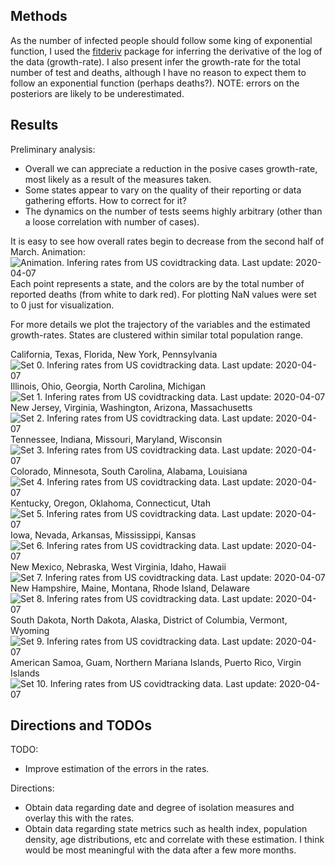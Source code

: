 ## Methods

As the number of infected people should follow some king of exponential
function, I used the
[fitderiv](http://swainlab.bio.ed.ac.uk/software/fitderiv/) package for
inferring the derivative of the log of the data (growth-rate). I also
present infer the growth-rate for the total number of test and deaths,
although I have no reason to expect them to follow an exponential
function (perhaps deaths?). NOTE: errors on the posteriors are likely to
be underestimated.

## Results

Preliminary analysis:
* Overall we can appreciate a reduction in the posive cases growth-rate,
most likely as a result of the measures taken. 
* Some states appear to vary on the quality of their reporting or data
  gathering efforts. How to correct for it?
* The dynamics on the number of tests seems highly arbitrary (other than
  a loose correlation with number of cases). 

It is easy to see how overall rates begin to decrease from the second
half of March. Animation:
![Animation. Infering rates from US covidtracking data. Last update: 2020-04-07](figures/covidtracking_states_rates.gif)
Each point represents a state, and the colors are by the total number of
reported deaths (from white to dark red). For plotting NaN values were
set to 0 just for visualization. 

For more details we plot the trajectory of the variables and the
estimated growth-rates. States are clustered within similar total
population range.

California, Texas, Florida, New York, Pennsylvania
![Set 0. Infering rates from US covidtracking data. Last update: 2020-04-07](figures/covidtracking_states_rates_byset_0.png)
Illinois, Ohio, Georgia, North Carolina, Michigan
![Set 1. Infering rates from US covidtracking data. Last update: 2020-04-07](figures/covidtracking_states_rates_byset_1.png)
New Jersey, Virginia, Washington, Arizona, Massachusetts
![Set 2. Infering rates from US covidtracking data. Last update: 2020-04-07](figures/covidtracking_states_rates_byset_2.png)
Tennessee, Indiana, Missouri, Maryland, Wisconsin
![Set 3. Infering rates from US covidtracking data. Last update: 2020-04-07](figures/covidtracking_states_rates_byset_3.png)
Colorado, Minnesota, South Carolina, Alabama, Louisiana
![Set 4. Infering rates from US covidtracking data. Last update: 2020-04-07](figures/covidtracking_states_rates_byset_4.png)
Kentucky, Oregon, Oklahoma, Connecticut, Utah
![Set 5. Infering rates from US covidtracking data. Last update: 2020-04-07](figures/covidtracking_states_rates_byset_5.png)
Iowa, Nevada, Arkansas, Mississippi, Kansas
![Set 6. Infering rates from US covidtracking data. Last update: 2020-04-07](figures/covidtracking_states_rates_byset_6.png)
New Mexico, Nebraska, West Virginia, Idaho, Hawaii
![Set 7. Infering rates from US covidtracking data. Last update: 2020-04-07](figures/covidtracking_states_rates_byset_7.png)
New Hampshire, Maine, Montana, Rhode Island, Delaware
![Set 8. Infering rates from US covidtracking data. Last update: 2020-04-07](figures/covidtracking_states_rates_byset_8.png)
South Dakota, North Dakota, Alaska, District of Columbia, Vermont, Wyoming
![Set 9. Infering rates from US covidtracking data. Last update: 2020-04-07](figures/covidtracking_states_rates_byset_9.png)
American Samoa, Guam, Northern Mariana Islands, Puerto Rico, Virgin Islands
![Set 10. Infering rates from US covidtracking data. Last update: 2020-04-07](figures/covidtracking_states_rates_byset_10.png)

## Directions and TODOs

TODO:
* Improve estimation of the errors in the rates.

Directions:
* Obtain data regarding date and degree of isolation measures and
  overlay this with the rates.
* Obtain data regarding state metrics such as health index, population
  density, age distributions, etc and correlate with these estimation. I
  think would be most meaningful with the data after a few more months.
